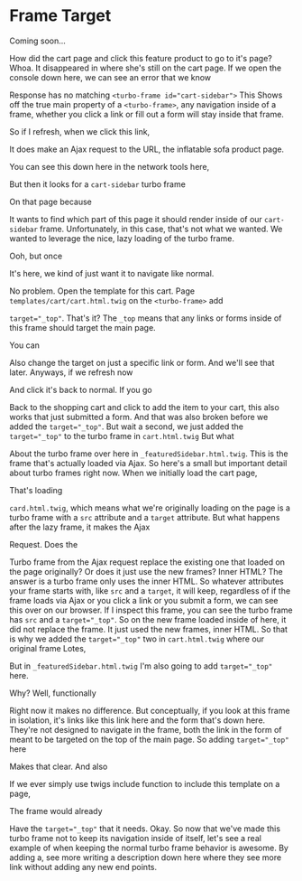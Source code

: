 # Frame Target

Coming soon...

How did the cart page and click this feature product to go to it's page? Whoa. It
disappeared in where she's still on the cart page. If we open the console down here,
we can see an error that we know

Response has no matching `<turbo-frame id="cart-sidebar">`
This Shows off the true main property of a `<turbo-frame>`, any navigation inside of a frame,
whether you click a link or fill out a form will stay inside that frame.

So if I refresh, when we click this link,

It does make an Ajax request to the URL, the inflatable sofa product page.

You can see this down here in the network tools here,

But then it looks for a `cart-sidebar` turbo frame

On that page because

It wants to find which part of this page it should render inside of our `cart-sidebar`
frame. Unfortunately, in this case, that's not what we wanted. We wanted to leverage
the nice, lazy loading of the turbo frame.

Ooh, but once

It's here, we kind of just want it to navigate like normal.

No problem. Open the template for this cart. Page `templates/cart/cart.html.twig`
on the `<turbo-frame>` add

`target="_top"`. That's it? The `_top` means that any links or forms inside of this
frame should target the main page.

You can

Also change the target on just a specific link or form. And we'll see that later.
Anyways, if we refresh now

And click it's back to normal. If you go

Back to the shopping cart and click to add the item to your cart, this also works
that just submitted a form. And that was also broken before we added the 
`target="_top"`. But wait a second, we just added the `target="_top"` to the turbo frame
in `cart.html.twig` But what

About the turbo frame over here in `_featuredSidebar.html.twig`. This is the frame
that's actually loaded via Ajax. So here's a small but important detail about turbo
frames right now. When we initially load the cart page,

That's loading

`card.html.twig`, which means what we're originally loading on the page is a
turbo frame with a `src` attribute and a `target` attribute. But what happens after
the lazy frame, it makes the Ajax

Request. Does the

Turbo frame from the Ajax request replace the existing one that loaded on the page
originally? Or does it just use the new frames? Inner HTML? The answer is a turbo
frame only uses the inner HTML. So whatever attributes your frame starts with, like
`src` and a `target`, it will keep, regardless of if the frame loads via Ajax or you
click a link or you submit a form, we can see this over on our browser. If I inspect
this frame, you can see the turbo frame has `src` and a `target="_top"`. So on the new
frame loaded inside of here, it did not replace the frame. It just used the new
frames, inner HTML. So that is why we added the `target="_top"` two in `cart.html.twig`
where our original frame Lotes,

But in `_featuredSidebar.html.twig` I'm also going to add `target="_top"` here.

Why? Well, functionally

Right now it makes no difference. But conceptually, if you look at this frame in
isolation, it's links like this link here and the form that's down here. They're not
designed to navigate in the frame, both the link in the form of meant to be targeted
on the top of the main page. So adding `target="_top"` here

Makes that clear. And also

If we ever simply use twigs include function to include this template on a page,

The frame would already

Have the `target="_top"` that it needs. Okay. So now that we've made this turbo frame
not to keep its navigation inside of itself, let's see a real example of when keeping
the normal turbo frame behavior is awesome. By adding a, see more writing a
description down here where they see more link without adding any new end points.

